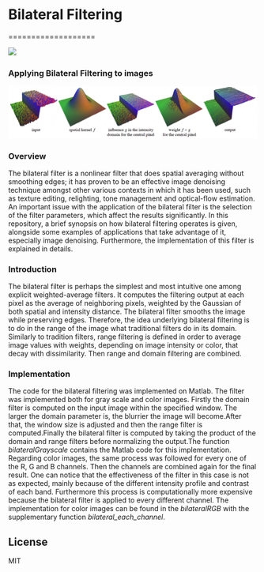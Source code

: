 # Bilateral Filtering 
===================
<p align="left"> <img src="https://raw.githubusercontent.com/GKalliatakis/Adventures-in-deep-learning/master/logo.png?raw=true" /> </p>


### Applying Bilateral Filtering to images
![alt tag](https://raw.githubusercontent.com/GKalliatakis/Bilateral-Filtering/master/bilateral_filtering.png)


### Overview
The bilateral filter is a nonlinear filter that does
spatial averaging without smoothing edges; it has proven to be
an effective image denoising technique amongst other various
contexts in which it has been used, such as texture editing,
relighting, tone management and optical-flow estimation. An
important issue with the application of the bilateral filter is the
selection of the filter parameters, which affect the results
significantly. In this repository, a brief synopsis on how bilateral
filtering operates is given, alongside some examples of
applications that take advantage of it, especially image
denoising. Furthermore, the implementation of this filter is
explained in details.

### Introduction
The bilateral filter is perhaps the simplest and most intuitive
one among explicit weighted-average filters. It computes the
filtering output at each pixel as the average of neighboring
pixels, weighted by the Gaussian of both spatial and
intensity distance. The bilateral filter smooths the image
while preserving edges. Therefore, the idea underlying
bilateral filtering is to do in the range of the image what
traditional filters do in its domain. Similarly to tradition
filters, range filtering is defined in order to average image
values with weights, depending on image intensity or color,
that decay with dissimilarity. Then range and domain
filtering are combined.

### Implementation
The code for the bilateral filtering was
implemented on Matlab. The filter was implemented both
for gray scale and color images.
Firstly the domain filter is computed on the input image
within the specified window. The larger the domain parameter is, the blurrier the image
will become.After that, the window size is adjusted and then the range
filter is computed.Finally the bilateral filter is computed by taking the product
of the domain and range filters before normalizing the
output.The function *bilateralGrayscale* contains the
Matlab code for this implementation.
Regarding color images, the same process was followed for
every one of the R, G and B channels. Then the channels are
combined again for the final result. One can
notice that the effectiveness of the filter in this case is not as
expected, mainly because of the different intensity profile
and contrast of each band. Furthermore this process is
computationally more expensive because the bilateral filter
is applied to every different channel.
The implementation for color images can be found in the
*bilateralRGB* with the supplementary function
*bilateral_each_channel*.

License
----

MIT

[//]: # (These are reference links used in the body of this note and get stripped out when the markdown processor does its job. There is no need to format nicely because it shouldn't be seen. Thanks SO - http://stackoverflow.com/questions/4823468/store-comments-in-markdown-syntax)


   [dill]: <https://github.com/joemccann/dillinger>
   [git-repo-url]: <https://github.com/joemccann/dillinger.git>
   [john gruber]: <http://daringfireball.net>
   [@thomasfuchs]: <http://twitter.com/thomasfuchs>
   [df1]: <http://daringfireball.net/projects/markdown/>
   [markdown-it]: <https://github.com/markdown-it/markdown-it>
   [Ace Editor]: <http://ace.ajax.org>
   [node.js]: <http://nodejs.org>
   [Twitter Bootstrap]: <http://twitter.github.com/bootstrap/>
   [keymaster.js]: <https://github.com/madrobby/keymaster>
   [jQuery]: <http://jquery.com>
   [@tjholowaychuk]: <http://twitter.com/tjholowaychuk>
   [express]: <http://expressjs.com>
   [AngularJS]: <http://angularjs.org>
   [Gulp]: <http://gulpjs.com>

   [PlDb]: <https://github.com/joemccann/dillinger/tree/master/plugins/dropbox/README.md>
   [PlGh]:  <https://github.com/joemccann/dillinger/tree/master/plugins/github/README.md>
   [PlGd]: <https://github.com/joemccann/dillinger/tree/master/plugins/googledrive/README.md>
   [PlOd]: <https://github.com/joemccann/dillinger/tree/master/plugins/onedrive/README.md>

